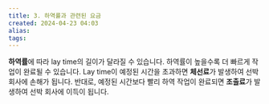 ```yaml
---
title: 3. 하역률과 관련된 요금
created: 2024-04-23 04:03
alias:
tags:
---
```

**하역률**에 따라 lay time의 길이가 달라질 수 있습니다. 
하역률이 높을수록 더 빠르게 작업이 완료될 수 있습니다.
Lay time이 예정된 시간을 초과하면 
**체선료**가 발생하여 선박 회사에 손해가 됩니다.
반대로, 예정된 시간보다 빨리 하역 작업이 완료되면 
**조출료**가 발생하여 선박 회사에 이득이 됩니다.


